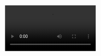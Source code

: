 ![Watch the video](https://github.com/codeInn001/Videodorahacks/raw/refs/heads/main/VID_20241214_113227.mp4)
